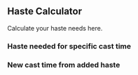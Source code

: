 ## Haste Calculator

Calculate your haste needs here.

### Haste needed for specific cast time


### New cast time from added haste


